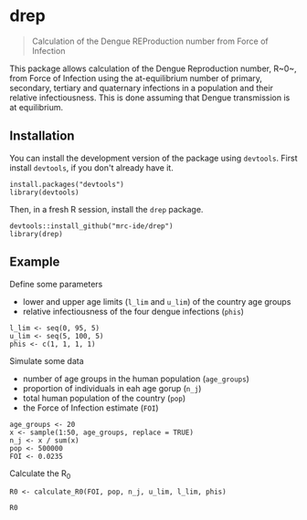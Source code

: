 # drep

> Calculation of the Dengue REProduction number from Force of Infection

This package allows calculation of the Dengue Reproduction number, R~0~, from 
Force of Infection using the at-equilibrium number of primary, secondary, tertiary 
and quaternary infections in a population and their relative infectiousness. 
This is done assuming that Dengue transmission is at equilibrium. 

## Installation

You can install the development version of the package using `devtools`. First install `devtools`, if you don't already have it.

```{r include = TRUE, eval = FALSE}
install.packages("devtools")
library(devtools)
```

Then, in a fresh R session, install the `drep` package.

```{r include = TRUE, eval = FALSE}
devtools::install_github("mrc-ide/drep")
library(drep)
```
## Example

Define some parameters

* lower and upper age limits (`l_lim` and `u_lim`) of the country age groups
* relative infectiousness of the four dengue infections (`phis`)

```{r}
l_lim <- seq(0, 95, 5)
u_lim <- seq(5, 100, 5)
phis <- c(1, 1, 1, 1)
```

Simulate some data

* number of age groups in the human population (`age_groups`)
* proportion of individuals in eah age gorup (`n_j`)
* total human population of the country (`pop`)
* the Force of Infection estimate (`FOI`)

```{r}
age_groups <- 20
x <- sample(1:50, age_groups, replace = TRUE)
n_j <- x / sum(x)
pop <- 500000
FOI <- 0.0235
```

Calculate the R<sub>0</sub>

```{r}
R0 <- calculate_R0(FOI, pop, n_j, u_lim, l_lim, phis)

R0
```
